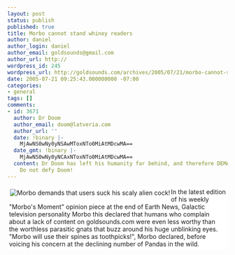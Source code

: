 ```yaml
---
layout: post
status: publish
published: true
title: Morbo cannot stand whiney readers
author: daniel
author_login: daniel
author_email: goldsounds@gmail.com
author_url: http://
wordpress_id: 245
wordpress_url: http://goldsounds.com/archives/2005/07/21/morbo-cannot-stand-whiney-readers/
date: 2005-07-21 09:25:43.000000000 -07:00
categories:
- general
tags: []
comments:
- id: 3671
  author: Dr Doom
  author_email: doom@latveria.com
  author_url: ''
  date: !binary |-
    MjAwNS0wNy0yNSAwMToxNTo0MiAtMDcwMA==
  date_gmt: !binary |-
    MjAwNS0wNy0yNCAxNToxNTo0MiAtMDcwMA==
  content: Dr Doom has left his humanity far behind, and therefore DEMANDS new content.
    Do not defy Doom!
---
```

<div style="background-color: white; padding: 4px;"><img align="left" src="http://www.goldsounds.com/uploads/morbo.jpg" style="margin: 2px;" alt="Morbo demands that users suck his scaly alien cock!"/>
In the latest edition of his weekly "Morbo's Moment" opinion piece at the end of Earth News, Galactic television personality Morbo this declared that humans who complain about a lack of content on goldsounds.com were even less worthy than the worthless parasitic gnats that buzz around his huge unblinking eyes. "Morbo will use their spines as toothpicks!", Morbo declared, before voicing his concern at the declining number of Pandas in the wild.</div>
